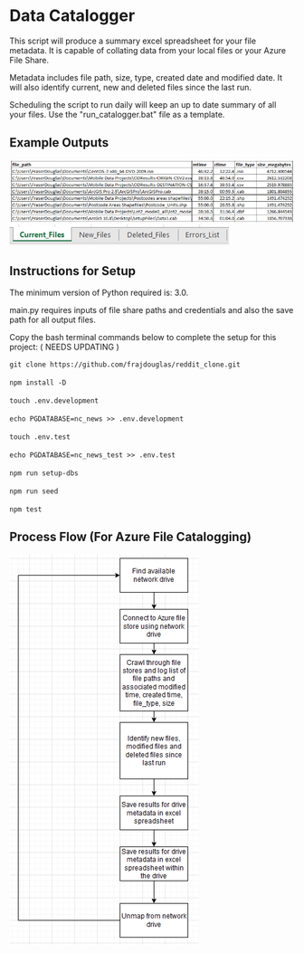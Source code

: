 # Data Catalogger

This script will produce a summary excel spreadsheet for your file metadata. It is capable of collating data from your local files or your Azure File Share.

Metadata includes file path, size, type, created date and modified date. It will also identify current, new and deleted files since the last run.

Scheduling the script to run daily will keep an up to date summary of all your files. Use the "run_catalogger.bat" file as a template.

## Example Outputs

![](Screenshots_for_readme/output_example_current_files.png?raw=true "Output Example")
![](Screenshots_for_readme/output_example_sheets.png?raw=true)

## Instructions for Setup

The minimum version of Python required is: 3.0.

main.py requires inputs of file share paths and credentials and also the save path for all output files.

Copy the bash terminal commands below to complete the setup for this project: ( NEEDS UPDATING )

```
git clone https://github.com/frajdouglas/reddit_clone.git

npm install -D

touch .env.development

echo PGDATABASE=nc_news >> .env.development

touch .env.test

echo PGDATABASE=nc_news_test >> .env.test

npm run setup-dbs

npm run seed

npm test

```

## Process Flow (For Azure File Catalogging)
![](Screenshots_for_readme/process_flow.png?raw=true)

